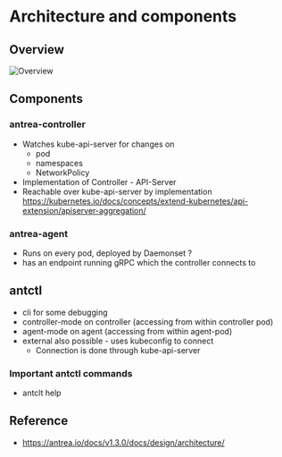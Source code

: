 # Architecture and components 

## Overview 

![Overview](https://antrea.io/docs/v1.3.0/docs/assets/arch.svg.png)

## Components 

### antrea-controller 

  * Watches kube-api-server for changes on
    * pod
    * namespaces
    * NetworkPolicy
  * Implementation of Controller - API-Server
  * Reachable over kube-api-server by implementation https://kubernetes.io/docs/concepts/extend-kubernetes/api-extension/apiserver-aggregation/
   
### antrea-agent 

  * Runs on every pod, deployed by Daemonset ?
  * has an endpoint running gRPC which the controller connects to

## antctl 

  * cli for some debugging
  * controller-mode on controller (accessing from within controller pod)
  * agent-mode on agent (accessing from within agent-pod)
  * external also possible - uses kubeconfig to connect
    * Connection is done through kube-api-server

### Important antctl commands 

  * antclt help 

## Reference 

  * https://antrea.io/docs/v1.3.0/docs/design/architecture/
